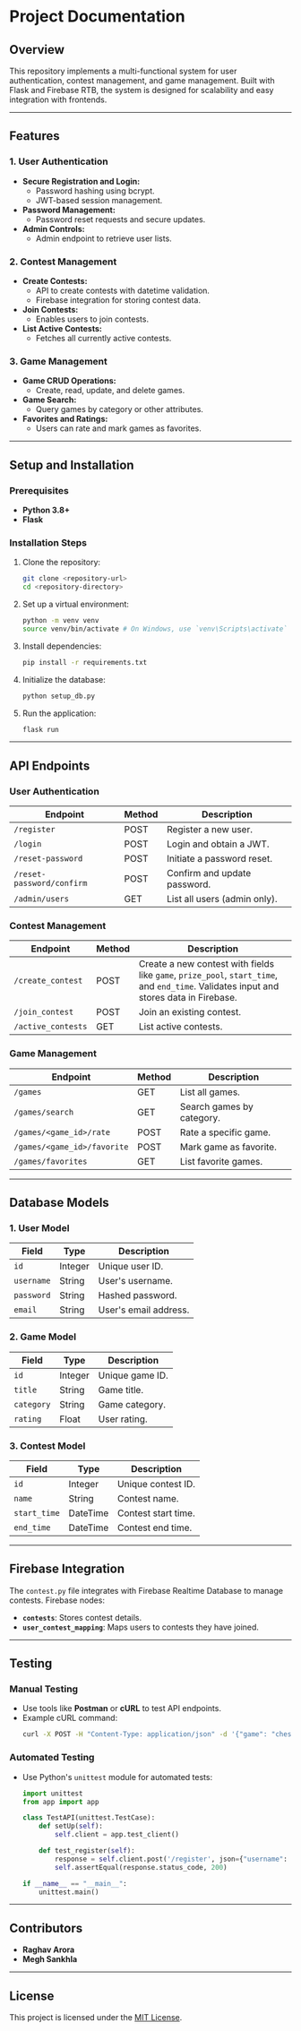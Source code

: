 # Project Documentation

## Overview
This repository implements a multi-functional system for user authentication, contest management, and game management. Built with Flask and Firebase RTB, the system is designed for scalability and easy integration with frontends.

---

## Features

### **1. User Authentication**
- **Secure Registration and Login:**
  - Password hashing using bcrypt.
  - JWT-based session management.
- **Password Management:**
  - Password reset requests and secure updates.
- **Admin Controls:**
  - Admin endpoint to retrieve user lists.

### **2. Contest Management**
- **Create Contests:**
  - API to create contests with datetime validation.
  - Firebase integration for storing contest data.
- **Join Contests:**
  - Enables users to join contests.
- **List Active Contests:**
  - Fetches all currently active contests.

### **3. Game Management**
- **Game CRUD Operations:**
  - Create, read, update, and delete games.
- **Game Search:**
  - Query games by category or other attributes.
- **Favorites and Ratings:**
  - Users can rate and mark games as favorites.

---

## Setup and Installation

### Prerequisites
- **Python 3.8+**
- **Flask**

### Installation Steps
1. Clone the repository:
   ```bash
   git clone <repository-url>
   cd <repository-directory>
   ```
2. Set up a virtual environment:
   ```bash
   python -m venv venv
   source venv/bin/activate # On Windows, use `venv\Scripts\activate`
   ```
3. Install dependencies:
   ```bash
   pip install -r requirements.txt
   ```
4. Initialize the database:
   ```bash
   python setup_db.py
   ```
5. Run the application:
   ```bash
   flask run
   ```

---

## API Endpoints

### **User Authentication**
| Endpoint               | Method | Description                |
|------------------------|--------|----------------------------|
| `/register`            | POST   | Register a new user.       |
| `/login`               | POST   | Login and obtain a JWT.    |
| `/reset-password`      | POST   | Initiate a password reset. |
| `/reset-password/confirm` | POST | Confirm and update password. |
| `/admin/users`         | GET    | List all users (admin only). |

### **Contest Management**
| Endpoint           | Method | Description             |
|--------------------|--------|-------------------------|
| `/create_contest`  | POST   | Create a new contest with fields like `game`, `prize_pool`, `start_time`, and `end_time`. Validates input and stores data in Firebase. |
| `/join_contest`    | POST   | Join an existing contest. |
| `/active_contests` | GET    | List active contests.   |

### **Game Management**
| Endpoint               | Method | Description              |
|------------------------|--------|--------------------------|
| `/games`               | GET    | List all games.          |
| `/games/search`        | GET    | Search games by category.|
| `/games/<game_id>/rate`| POST   | Rate a specific game.    |
| `/games/<game_id>/favorite` | POST | Mark game as favorite.  |
| `/games/favorites`     | GET    | List favorite games.     |

---

## Database Models

### **1. User Model**
| Field      | Type    | Description             |
|------------|---------|-------------------------|
| `id`       | Integer | Unique user ID.         |
| `username` | String  | User's username.        |
| `password` | String  | Hashed password.        |
| `email`    | String  | User's email address.   |

### **2. Game Model**
| Field     | Type    | Description            |
|-----------|---------|------------------------|
| `id`      | Integer | Unique game ID.        |
| `title`   | String  | Game title.            |
| `category`| String  | Game category.         |
| `rating`  | Float   | User rating.           |

### **3. Contest Model**
| Field       | Type    | Description            |
|-------------|---------|------------------------|
| `id`        | Integer | Unique contest ID.     |
| `name`      | String  | Contest name.          |
| `start_time`| DateTime| Contest start time.    |
| `end_time`  | DateTime| Contest end time.      |

---

## Firebase Integration
The `contest.py` file integrates with Firebase Realtime Database to manage contests. Firebase nodes:
- **`contests`**: Stores contest details.
- **`user_contest_mapping`**: Maps users to contests they have joined.

---

## Testing

### Manual Testing
- Use tools like **Postman** or **cURL** to test API endpoints.
- Example cURL command:
  ```bash
  curl -X POST -H "Content-Type: application/json" -d '{"game": "chess", "prize_pool": 1000, "start_time": "2025-01-01 10:00:00", "end_time": "2025-01-01 12:00:00"}' http://localhost:5000/create_contest
  ```

### Automated Testing
- Use Python's `unittest` module for automated tests:
  ```python
  import unittest
  from app import app

  class TestAPI(unittest.TestCase):
      def setUp(self):
          self.client = app.test_client()

      def test_register(self):
          response = self.client.post('/register', json={"username": "test_user", "password": "password123"})
          self.assertEqual(response.status_code, 200)

  if __name__ == "__main__":
      unittest.main()
  ```

---

## Contributors
- **Raghav Arora**
- **Megh Sankhla**

---

## License
This project is licensed under the [MIT License](LICENSE).

